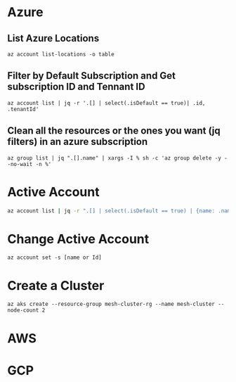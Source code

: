 # Azure 

## List Azure Locations
```
az account list-locations -o table
```

## Filter by Default Subscription and Get subscription ID and Tennant ID
```
az account list | jq -r '.[] | select(.isDefault == true)| .id, .tenantId'
```

## Clean all the resources or the ones you want (jq filters) in an azure subscription
```
az group list | jq ".[].name" | xargs -I % sh -c 'az group delete -y --no-wait -n %'
```

# Active Account
````sh
az account list | jq -r ".[] | select(.isDefault == true) | {name: .name, tenantId: .tenantId, id: .id} "
````

# Change Active Account
````
az account set -s [name or Id]
````

# Create a Cluster
````
az aks create --resource-group mesh-cluster-rg --name mesh-cluster --node-count 2
````

# AWS
# GCP

